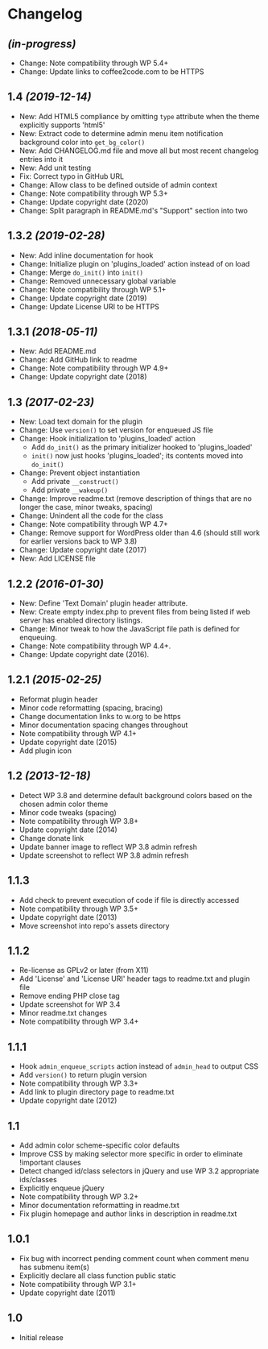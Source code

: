 # Changelog

## _(in-progress)_
* Change: Note compatibility through WP 5.4+
* Change: Update links to coffee2code.com to be HTTPS

## 1.4 _(2019-12-14)_
* New: Add HTML5 compliance by omitting `type` attribute when the theme explicitly supports 'html5'
* New: Extract code to determine admin menu item notification background color into `get_bg_color()`
* New: Add CHANGELOG.md file and move all but most recent changelog entries into it
* New: Add unit testing
* Fix: Correct typo in GitHub URL
* Change: Allow class to be defined outside of admin context
* Change: Note compatibility through WP 5.3+
* Change: Update copyright date (2020)
* Change: Split paragraph in README.md's "Support" section into two

## 1.3.2 _(2019-02-28)_
* New: Add inline documentation for hook
* Change: Initialize plugin on 'plugins_loaded' action instead of on load
* Change: Merge `do_init()` into `init()`
* Change: Removed unnecessary global variable
* Change: Note compatibility through WP 5.1+
* Change: Update copyright date (2019)
* Change: Update License URI to be HTTPS

## 1.3.1 _(2018-05-11)_
* New: Add README.md
* Change: Add GitHub link to readme
* Change: Note compatibility through WP 4.9+
* Change: Update copyright date (2018)

## 1.3 _(2017-02-23)_
* New: Load text domain for the plugin
* Change: Use `version()` to set version for enqueued JS file
* Change: Hook initialization to 'plugins_loaded' action
    * Add `do_init()` as the primary initializer hooked to 'plugins_loaded'
    * `init()` now just hooks 'plugins_loaded'; its contents moved into `do_init()`
* Change: Prevent object instantiation
    * Add private `__construct()`
    * Add private `__wakeup()`
* Change: Improve readme.txt (remove description of things that are no longer the case, minor tweaks, spacing)
* Change: Unindent all the code for the class
* Change: Note compatibility through WP 4.7+
* Change: Remove support for WordPress older than 4.6 (should still work for earlier versions back to WP 3.8)
* Change: Update copyright date (2017)
* New: Add LICENSE file

## 1.2.2 _(2016-01-30)_
* New: Define 'Text Domain' plugin header attribute.
* New: Create empty index.php to prevent files from being listed if web server has enabled directory listings.
* Change: Minor tweak to how the JavaScript file path is defined for enqueuing.
* Change: Note compatibility through WP 4.4+.
* Change: Update copyright date (2016).

## 1.2.1 _(2015-02-25)_
* Reformat plugin header
* Minor code reformatting (spacing, bracing)
* Change documentation links to w.org to be https
* Minor documentation spacing changes throughout
* Note compatibility through WP 4.1+
* Update copyright date (2015)
* Add plugin icon

## 1.2 _(2013-12-18)_
* Detect WP 3.8 and determine default background colors based on the chosen admin color theme
* Minor code tweaks (spacing)
* Note compatibility through WP 3.8+
* Update copyright date (2014)
* Change donate link
* Update banner image to reflect WP 3.8 admin refresh
* Update screenshot to reflect WP 3.8 admin refresh

## 1.1.3
* Add check to prevent execution of code if file is directly accessed
* Note compatibility through WP 3.5+
* Update copyright date (2013)
* Move screenshot into repo's assets directory

## 1.1.2
* Re-license as GPLv2 or later (from X11)
* Add 'License' and 'License URI' header tags to readme.txt and plugin file
* Remove ending PHP close tag
* Update screenshot for WP 3.4
* Minor readme.txt changes
* Note compatibility through WP 3.4+

## 1.1.1
* Hook `admin_enqueue_scripts` action instead of `admin_head` to output CSS
* Add `version()` to return plugin version
* Note compatibility through WP 3.3+
* Add link to plugin directory page to readme.txt
* Update copyright date (2012)

## 1.1
* Add admin color scheme-specific color defaults
* Improve CSS by making selector more specific in order to eliminate !important clauses
* Detect changed id/class selectors in jQuery and use WP 3.2 appropriate ids/classes
* Explicitly enqueue jQuery
* Note compatibility through WP 3.2+
* Minor documentation reformatting in readme.txt
* Fix plugin homepage and author links in description in readme.txt

## 1.0.1
* Fix bug with incorrect pending comment count when comment menu has submenu item(s)
* Explicitly declare all class function public static
* Note compatibility through WP 3.1+
* Update copyright date (2011)

## 1.0
* Initial release
